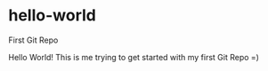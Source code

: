 # hello-world
First Git Repo

Hello World! This is me trying to get started with my first Git Repo =)

